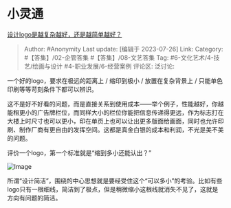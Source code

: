 # 小灵通
[设计logo是越复杂越好，还是越简单越好？](https://www.zhihu.com/question/344821450/answer/3136196313)

> Author: #Anonymity
> Last update: [编辑于 2023-07-26]
> Link:
> Category: #【答集】/02-企管答集 #【答集】/08-文艺答集
> Tag: #6-文化艺术/4-技艺/绘画与设计 #4-职业发展/6-经营案例 
> 评论区:
> 泛讨论:

一个好的logo，要求在极远的距离上 / 缩印到极小 / 放置在复杂背景上 / 只能单色印刷等等苛刻条件下都可以辨识。

这不是好不好看的问题，而是直接关系到使用成本——举个例子，性能越好，你越能租更小的广告牌栏位，而同样大小的栏位你能把信息传递得更远，作为标志打在大楼上时尺寸也可以更小，印在单页上也可以让出更多版面给画面，同时也允许印刷、制作厂商有更自由的发挥空间。这都是真金白银的成本和利润，不光是美不美的问题。

评价一个logo，第一个标准就是“缩到多小还能认出？”

![Image](https://picx.zhimg.com/50/v2-fef3da708fe699b58771f128ddf4f745_720w.jpg?source=1940ef5c)

所谓“设计简洁”，围绕的中心思想就是要经受住这个“可以多小”的考验。比如有些logo只有一根细线，简洁到了极点，但是稍微缩小这根线就消失不见了，这就是方向有问题的简洁。

